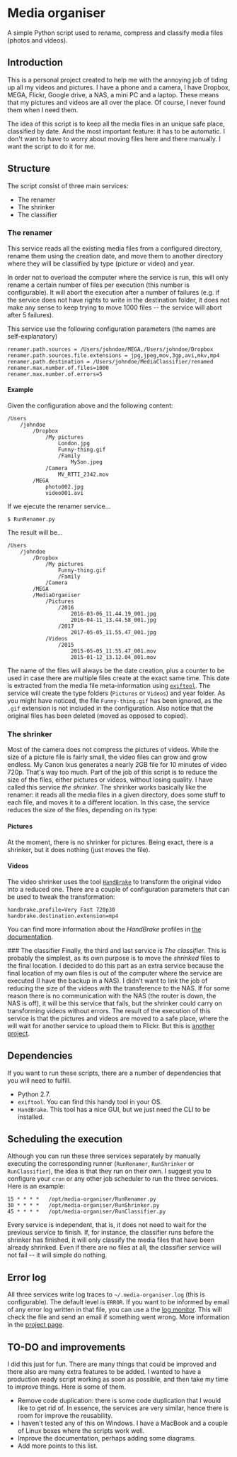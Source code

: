# Media organiser
A simple Python script used to rename, compress and classify media files (photos and videos).
## Introduction
This is a personal project created to help me with the annoying job of tiding up all my videos and pictures. I have a phone and a camera, I have Dropbox, MEGA, Flickr, Google drive, a NAS, a mini PC and a laptop. These means that my pictures and videos are all over the place. Of course, I never found them when I need them.

The idea of this script is to keep all the media files in an unique safe place, classified by date. And the most important feature: it has to be automatic. I don't want to have to worry about moving files here and there manually. I want the script to do it for me.

## Structure
The script consist of three main services:
* The renamer
* The shrinker
* The classifier

### The renamer
This service reads all the existing media files from a configured directory, rename them using the creation date, and move them to another directory where they will be classified by type (picture or video) and year.

In order not to overload the computer where the service is run, this will only rename a certain number of files per execution (this number is configurable). It will abort the execution after a number of failures (e.g. if the service does not have rights to write in the destination folder, it does not make any sense to keep trying to move 1000 files -- the service will abort after 5 failures).

This service use the following configuration parameters (the names are self-explanatory)

```
renamer.path.sources = /Users/johndoe/MEGA,/Users/johndoe/Dropbox
renamer.path.sources.file.extensions = jpg,jpeg,mov,3gp,avi,mkv,mp4
renamer.path.destination = /Users/johndoe/MediaClassifier/renamed
renamer.max.number.of.files=1000
renamer.max.number.of.errors=5
```

#### Example

Given the configuration above and the following content:

```
/Users
    /johndoe
        /Dropbox
            /My pictures
                London.jpg
                Funny-thing.gif
                /Family
                    MySon.jpeg
            /Camera
                MV_RTTI_2342.mov
        /MEGA
            photo002.jpg
            video001.avi
```
If we ejecute the renamer service...

```
$ RunRenamer.py
```
The result will be...
```
/Users
    /johndoe
        /Dropbox
            /My pictures
                Funny-thing.gif
                /Family
            /Camera
        /MEGA
        /MediaOrganiser
            /Pictures
                /2016
                    2016-03-06_11.44.19_001.jpg
                    2016-04-11_13.44.58_001.jpg
                /2017
                    2017-05-05_11.55.47_001.jpg
            /Videos
                /2015
                    2015-05-05_11.55.47_001.mov
                    2015-01-12_13.12.04_001.mov
```
The name of the files will always be the date creation, plus a counter to be used in case there are multiple files create at the exact same time. This date is extracted from the media file meta-information using [`exiftool`](http://www.sno.phy.queensu.ca/~phil/exiftool/). The service will create the type folders (`Pictures` or `Videos`) and year folder.
As you might have noticed, the file `Funny-thing.gif` has been ignored, as the `.gif` extension is not included in the configuration. Also notice that the original files has been deleted (moved as opposed to copied).

### The shrinker
Most of the camera does not compress the pictures of videos. While the size of a picture file is fairly small, the video files can grow and grow endless. My Canon Ixus generates a nearly 2GB file for 10 minutes of video 720p. That's way too much.
Part of the job of this script is to reduce the size of the files, either pictures or videos, without losing quality. I have called this service _the shrinker_.
The shrinker works basically like the renamer: it reads all the media files in a given directory, does some stuff to each file, and moves it to a different location. In this case, the service reduces the size of the files, depending on its type:
#### Pictures
At the moment, there is no shrinker for pictures. Being exact, there is a shrinker, but it does nothing (just moves the file).
#### Videos
The video shrinker uses the tool [`HandBrake`](https://handbrake.fr/) to transform the original video into a reduced one. There are a couple of configuration parameters that can be used to tweak the transformation:
```
handbrake.profile=Very Fast 720p30
handbrake.destination.extension=mp4
```
You can find more information about the _HandBrake_ profiles in [the documentation](https://handbrake.fr/docs/en/1.0.0/).

### The classifier
Finally, the third and last service is _The classifier_. This is probably the simplest, as its own purpose is to move the _shrinked_ files to the final location. I decided to do this part as an extra service because the final location of my own files is out of the computer where the service are executed (I have the backup in a NAS). I didn't want to link the job of reducing the size of the videos with the transference to the NAS. If for some reason there is no communication with the NAS (the router is down, the NAS is off), it will be this service that fails, but the shrinker could carry on transforming videos without errors.
The result of the execution of this service is that the pictures and videos are moved to a safe place, where the will wait for another service to upload them to Flickr. But this is [another project](https://github.com/nadaesposible/flickr-uploader).

## Dependencies
If you want to run these scripts, there are a number of dependencies that you will need to fulfill.
* Python 2.7.
* `exiftool`. You can find this handy tool in your OS.
* `HandBrake`. This tool has a nice GUI, but we just need the CLI to be installed.

## Scheduling the execution
Although you can run these three services separately by manually executing the corresponding runner (`RunRenamer`, `RunShrinker` or `RunClassifier`), the idea is that they run on their own. I suggest you to configure your `cron` or any other job scheduler to run the three services. Here is an example:
```
15 * * * *   /opt/media-organiser/RunRenamer.py
30 * * * *   /opt/media-organiser/RunShrinker.py
45 * * * *   /opt/media-organiser/RunClassifier.py
```
Every service is independent, that is, it does not need to wait for the previous service to finish. If, for instance, the classifier runs before the shrinker has finished, it will only classify the media files that have been already shrinked. Even if there are no files at all, the classifier service will not fail -- it will simple do nothing.

## Error log
All three services write log traces to `~/.media-organiser.log` (this is configurable). The default level is `ERROR`. If you want to be informed by email of any error log written in that file, you can use a the [log monitor](https://github.com/nadaesposible/log-monitor). This will check the file and send an email if something went wrong. More information in the [project page](https://github.com/nadaesposible/log-monitor).

## TO-DO and improvements
I did this just for fun. There are many things that could be improved and there also are many extra features to be added. I wanted to have a production ready script working as soon as possible, and then take my time to improve things. Here is some of them.

* Remove code duplication: there is some code duplication that I would like to get rid of. In essence, the services are very similar, hence there is room for improve the reusability.
* I haven't tested any of this on Windows. I have a MacBook and a couple of Linux boxes where the scripts work well.
* Improve the documentation, perhaps adding some diagrams.
* Add more points to this list.
